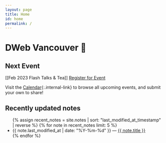 ```yaml
---
layout: page
title: Home
id: home
permalink: /
---
```


# DWeb Vancouver 🌱

## Next Event

[[Feb 2023 Flash Talks & Tea]] <a
  href="https://lu.ma/event/evt-BwFDxi3MEnabDpE"
  class="luma-checkout--button"
  data-luma-action="checkout"
  data-luma-event-id="evt-BwFDxi3MEnabDpE">Register for Event</a>

<script id="luma-checkout" src="https://embed.lu.ma/checkout-button.js"></script>

Visit the [Calendar](../notes/calendar/){:.internal-link} to browse all upcoming events, and submit your own to share!

## Recently updated notes

<ul>
  {% assign recent_notes = site.notes | sort: "last_modified_at_timestamp" | reverse %}
  {% for note in recent_notes limit: 5 %}
    <li>
      {{ note.last_modified_at | date: "%Y-%m-%d" }} — <a class="internal-link" href="{{ site.baseurl }}{{ note.url }}">{{ note.title }}</a>
    </li>
  {% endfor %}
</ul>

<style>
  .wrapper {
    max-width: 46em;
  }
</style>
